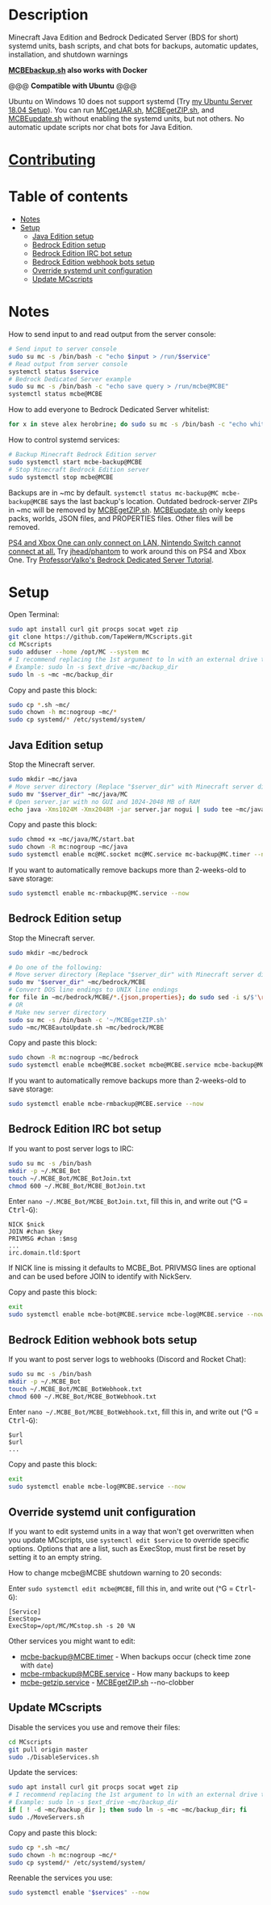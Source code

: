 # Description
Minecraft Java Edition and Bedrock Dedicated Server (BDS for short) systemd units, bash scripts, and chat bots for backups, automatic updates, installation, and shutdown warnings

**[MCBEbackup.sh](MCBEbackup.sh) also works with Docker**

@@@ **Compatible with Ubuntu** @@@

Ubuntu on Windows 10 does not support systemd (Try [my Ubuntu Server 18.04 Setup](https://gist.github.com/TapeWerm/d65ae4aeb6653b669e68b0fb25ec27f3)). You can run [MCgetJAR.sh](MCgetJAR.sh), [MCBEgetZIP.sh](MCBEgetZIP.sh), and [MCBEupdate.sh](MCBEupdate.sh) without enabling the systemd units, but not others. No automatic update scripts nor chat bots for Java Edition.
# [Contributing](CONTRIBUTING.md)
# Table of contents
- [Notes](#notes)
- [Setup](#setup)
  - [Java Edition setup](#java-edition-setup)
  - [Bedrock Edition setup](#bedrock-edition-setup)
  - [Bedrock Edition IRC bot setup](#bedrock-edition-irc-bot-setup)
  - [Bedrock Edition webhook bots setup](#bedrock-edition-webhook-bots-setup)
  - [Override systemd unit configuration](#override-systemd-unit-configuration)
  - [Update MCscripts](#update-mcscripts)
# Notes
How to send input to and read output from the server console:
```bash
# Send input to server console
sudo su mc -s /bin/bash -c "echo $input > /run/$service"
# Read output from server console
systemctl status $service
# Bedrock Dedicated Server example
sudo su mc -s /bin/bash -c "echo save query > /run/mcbe@MCBE"
systemctl status mcbe@MCBE
```
How to add everyone to Bedrock Dedicated Server whitelist:
```bash
for x in steve alex herobrine; do sudo su mc -s /bin/bash -c "echo whitelist add $x > /run/mcbe@MCBE"; done
```
How to control systemd services:
```bash
# Backup Minecraft Bedrock Edition server
sudo systemctl start mcbe-backup@MCBE
# Stop Minecraft Bedrock Edition server
sudo systemctl stop mcbe@MCBE
```

Backups are in ~mc by default. `systemctl status mc-backup@MC mcbe-backup@MCBE` says the last backup's location. Outdated bedrock-server ZIPs in ~mc will be removed by [MCBEgetZIP.sh](MCBEgetZIP.sh). [MCBEupdate.sh](MCBEupdate.sh) only keeps packs, worlds, JSON files, and PROPERTIES files. Other files will be removed.

[PS4 and Xbox One can only connect on LAN, Nintendo Switch cannot connect at all.](https://help.minecraft.net/hc/en-us/articles/360035131651-Dedicated-Servers-for-Minecraft-on-Bedrock-) Try [jhead/phantom](https://github.com/jhead/phantom) to work around this on PS4 and Xbox One. Try [ProfessorValko's Bedrock Dedicated Server Tutorial](https://www.reddit.com/user/ProfessorValko/comments/9f438p/bedrock_dedicated_server_tutorial/).
# Setup
Open Terminal:
```bash
sudo apt install curl git procps socat wget zip
git clone https://github.com/TapeWerm/MCscripts.git
cd MCscripts
sudo adduser --home /opt/MC --system mc
# I recommend replacing the 1st argument to ln with an external drive to dump backups on
# Example: sudo ln -s $ext_drive ~mc/backup_dir
sudo ln -s ~mc ~mc/backup_dir
```
Copy and paste this block:
```bash
sudo cp *.sh ~mc/
sudo chown -h mc:nogroup ~mc/*
sudo cp systemd/* /etc/systemd/system/
```
## Java Edition setup
Stop the Minecraft server.
```bash
sudo mkdir ~mc/java
# Move server directory (Replace "$server_dir" with Minecraft server directory)
sudo mv "$server_dir" ~mc/java/MC
# Open server.jar with no GUI and 1024-2048 MB of RAM
echo java -Xms1024M -Xmx2048M -jar server.jar nogui | sudo tee ~mc/java/MC/start.bat
```
Copy and paste this block:
```bash
sudo chmod +x ~mc/java/MC/start.bat
sudo chown -R mc:nogroup ~mc/java
sudo systemctl enable mc@MC.socket mc@MC.service mc-backup@MC.timer --now
```
If you want to automatically remove backups more than 2-weeks-old to save storage:
```bash
sudo systemctl enable mc-rmbackup@MC.service --now
```
## Bedrock Edition setup
Stop the Minecraft server.
```bash
sudo mkdir ~mc/bedrock

# Do one of the following:
# Move server directory (Replace "$server_dir" with Minecraft server directory)
sudo mv "$server_dir" ~mc/bedrock/MCBE
# Convert DOS line endings to UNIX line endings
for file in ~mc/bedrock/MCBE/*.{json,properties}; do sudo sed -i s/$'\r'$// "$file"; done
# OR
# Make new server directory
sudo su mc -s /bin/bash -c '~/MCBEgetZIP.sh'
sudo ~mc/MCBEautoUpdate.sh ~mc/bedrock/MCBE
```
Copy and paste this block:
```bash
sudo chown -R mc:nogroup ~mc/bedrock
sudo systemctl enable mcbe@MCBE.socket mcbe@MCBE.service mcbe-backup@MCBE.timer mcbe-getzip.timer mcbe-autoupdate@MCBE.service --now
```
If you want to automatically remove backups more than 2-weeks-old to save storage:
```bash
sudo systemctl enable mcbe-rmbackup@MCBE.service --now
```
## Bedrock Edition IRC bot setup
If you want to post server logs to IRC:
```bash
sudo su mc -s /bin/bash
mkdir -p ~/.MCBE_Bot
touch ~/.MCBE_Bot/MCBE_BotJoin.txt
chmod 600 ~/.MCBE_Bot/MCBE_BotJoin.txt
```
Enter `nano ~/.MCBE_Bot/MCBE_BotJoin.txt`, fill this in, and write out (^G = <kbd>Ctrl</kbd>-<kbd>G</kbd>):
```
NICK $nick
JOIN #chan $key
PRIVMSG #chan :$msg
...
irc.domain.tld:$port
```
If NICK line is missing it defaults to MCBE_Bot. PRIVMSG lines are optional and can be used before JOIN to identify with NickServ.

Copy and paste this block:
```bash
exit
sudo systemctl enable mcbe-bot@MCBE.service mcbe-log@MCBE.service --now
```
## Bedrock Edition webhook bots setup
If you want to post server logs to webhooks (Discord and Rocket Chat):
```bash
sudo su mc -s /bin/bash
mkdir -p ~/.MCBE_Bot
touch ~/.MCBE_Bot/MCBE_BotWebhook.txt
chmod 600 ~/.MCBE_Bot/MCBE_BotWebhook.txt
```
Enter `nano ~/.MCBE_Bot/MCBE_BotWebhook.txt`, fill this in, and write out (^G = <kbd>Ctrl</kbd>-<kbd>G</kbd>):
```
$url
$url
...
```
Copy and paste this block:
```bash
exit
sudo systemctl enable mcbe-log@MCBE.service --now
```
## Override systemd unit configuration
If you want to edit systemd units in a way that won't get overwritten when you update MCscripts, use `systemctl edit $service` to override specific options. Options that are a list, such as ExecStop, must first be reset by setting it to an empty string.

How to change mcbe@MCBE shutdown warning to 20 seconds:

Enter `sudo systemctl edit mcbe@MCBE`, fill this in, and write out (^G = <kbd>Ctrl</kbd>-<kbd>G</kbd>):
```
[Service]
ExecStop=
ExecStop=/opt/MC/MCstop.sh -s 20 %N
```
Other services you might want to edit:
- [mcbe-backup@MCBE.timer](systemd/mcbe-backup@.timer) - When backups occur (check time zone with `date`)
- [mcbe-rmbackup@MCBE.service](systemd/mcbe-rmbackup@.service) - How many backups to keep
- [mcbe-getzip.service](systemd/mcbe-getzip.service) - [MCBEgetZIP.sh](MCBEgetZIP.sh) --no-clobber
## Update MCscripts
Disable the services you use and remove their files:
```bash
cd MCscripts
git pull origin master
sudo ./DisableServices.sh
```
Update the services:
```bash
sudo apt install curl git procps socat wget zip
# I recommend replacing the 1st argument to ln with an external drive to dump backups on
# Example: sudo ln -s $ext_drive ~mc/backup_dir
if [ ! -d ~mc/backup_dir ]; then sudo ln -s ~mc ~mc/backup_dir; fi
sudo ./MoveServers.sh
```
Copy and paste this block:
```bash
sudo cp *.sh ~mc/
sudo chown -h mc:nogroup ~mc/*
sudo cp systemd/* /etc/systemd/system/
```
Reenable the services you use:
```bash
sudo systemctl enable "$services" --now
```
